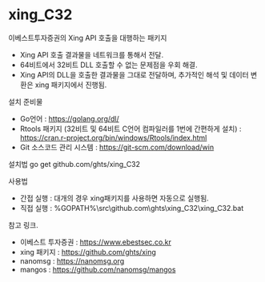 # xing_C32

이베스트투자증권의 Xing API 호출을 대행하는 패키지
  - Xing API 호출 결과물을 네트워크를 통해서 전달.
  - 64비트에서 32비트 DLL 호출할 수 없는 문제점을 우회 해결.
  - Xing API의 DLL을 호출한 결과물을 그대로 전달하며, 추가적인 해석 및 데이터 변환은 xing 패키지에서 진행됨.

설치 준비물
  - Go언어 
    : https://golang.org/dl/
  - Rtools 패키지 (32비트 및 64비트 C언어 컴파일러를 1번에 간편하게 설치)
    : https://cran.r-project.org/bin/windows/Rtools/index.html
  - Git 소스코드 관리 시스템
    : https://git-scm.com/download/win 

설치법
    go get github.com/ghts/xing_C32
    
사용법
  - 간접 실행 : 대개의 경우 xing패키지를 사용하면 자동으로 실행됨.
  - 직접 실행 : %GOPATH%\src\github.com\ghts\xing_C32\xing_C32.bat 
 
참고 링크.
  - 이베스트 투자증권 : https://www.ebestsec.co.kr
  - xing 패키지 : https://github.com/ghts/xing
  - nanomsg : https://nanomsg.org
  - mangos : https://github.com/nanomsg/mangos
 
